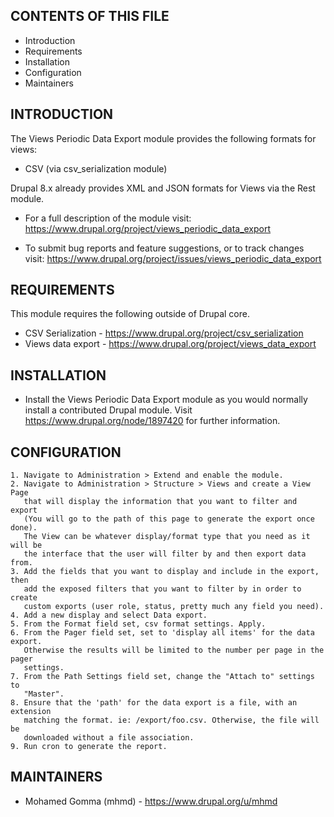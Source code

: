 CONTENTS OF THIS FILE
---------------------

 * Introduction
 * Requirements
 * Installation
 * Configuration
 * Maintainers


INTRODUCTION
------------

The Views Periodic Data Export module provides the following formats for views:

 * CSV (via csv_serialization module)

Drupal 8.x already provides XML and JSON formats for Views via the Rest module.

 * For a full description of the module visit:
   https://www.drupal.org/project/views_periodic_data_export

 * To submit bug reports and feature suggestions, or to track changes visit:
   https://www.drupal.org/project/issues/views_periodic_data_export


REQUIREMENTS
------------

This module requires the following outside of Drupal core.

 * CSV Serialization - https://www.drupal.org/project/csv_serialization
 * Views data export - https://www.drupal.org/project/views_data_export


INSTALLATION
------------

 * Install the Views Periodic Data Export module as you would normally install a
   contributed Drupal module. Visit https://www.drupal.org/node/1897420 for
   further information.


CONFIGURATION
-------------

    1. Navigate to Administration > Extend and enable the module.
    2. Navigate to Administration > Structure > Views and create a View Page
       that will display the information that you want to filter and export
       (You will go to the path of this page to generate the export once done).
       The View can be whatever display/format type that you need as it will be
       the interface that the user will filter by and then export data from.
    3. Add the fields that you want to display and include in the export, then
       add the exposed filters that you want to filter by in order to create
       custom exports (user role, status, pretty much any field you need).
    4. Add a new display and select Data export.
    5. From the Format field set, csv format settings. Apply.
    6. From the Pager field set, set to 'display all items' for the data export.
       Otherwise the results will be limited to the number per page in the pager
       settings.
    7. From the Path Settings field set, change the "Attach to" settings to
       "Master".
    8. Ensure that the 'path' for the data export is a file, with an extension
       matching the format. ie: /export/foo.csv. Otherwise, the file will be
       downloaded without a file association.
    9. Run cron to generate the report.


MAINTAINERS
-----------

 * Mohamed Gomma (mhmd) - https://www.drupal.org/u/mhmd
